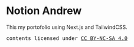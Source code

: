 # Notion Andrew

This my portofolio using Next.js and TailwindCSS.

<samp>contents licensed under <a href='https://creativecommons.org/licenses/by-nc-sa/4.0/'>CC BY-NC-SA 4.0</a></samp>

